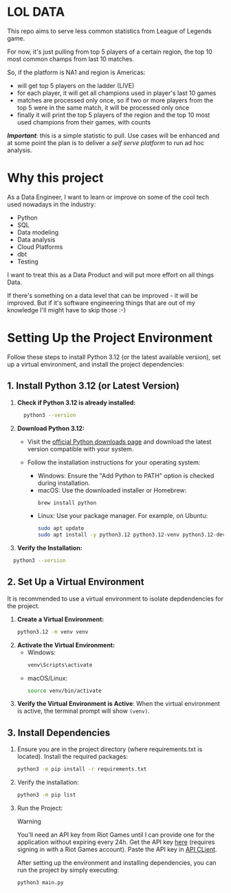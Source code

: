 # LOL DATA

This repo aims to serve less common statistics from League of Legends game.

For now, it's just pulling from top 5 players of a certain region, the top 10 most common champs from last 10 matches.

So, if the platform is NA1 and region is Americas:

- will get top 5 players on the ladder (LIVE)
- for each player, it will get all champions used in player's last 10 games
- matches are processed only once, so if two or more players from the top 5 were in the same match, it will be processed
only once
- finally it will print the top 5 players of the region and the top 10 most used champions from their games, with counts

**_Important_**: this is a simple statistic to pull. Use cases will be enhanced and at some point the plan is to deliver a
*self serve platform* to run ad hoc analysis.

# Why this project

As a Data Engineer, I want to learn or improve on some of the cool tech used nowadays in the industry:

- Python
- SQL
- Data modeling
- Data analysis
- Cloud Platforms
- dbt
- Testing

I want to treat this as a Data Product and will put more effort on all things Data.

If there's something on a data level that can be improved - it will be improved. But if it's software engineering things
that are out of my knowledge I'll might have to skip those :-)

# Setting Up the Project Environment

Follow these steps to install Python 3.12 (or the latest available version), set up a virtual environment, and install
the project dependencies:

## 1. Install Python 3.12 (or Latest Version)

1. **Check if Python 3.12 is already installed:**

    ```bash
      python3 --version
    ```

2. **Download Python 3.12:**

   - Visit the [official Python downloads page](https://www.python.org/downloads/) and download the latest version
     compatible with your system.

   - Follow the installation instructions for your operating system:
     - Windows: Ensure the "Add Python to PATH" option is checked during installation.
     - macOS: Use the downloaded installer or Homebrew:
       ```bash
       brew install python
       ```
     - Linux: Use your package manager. For example, on Ubuntu:
       ```bash
       sudo apt update
       sudo apt install -y python3.12 python3.12-venv python3.12-dev
       ```

3. **Verify the Installation:**

```bash
  python3 --version
```

## 2. Set Up a Virtual Environment

It is recommended to use a virtual environment to isolate depdendencies for the project.
    
  1. **Create a Virtual Environment:**
      ```bash
      python3.12 -m venv venv
      ```
  2. **Activate the Virtual Environment:**
     - Windows:
       ```bash
       venv\Scripts\activate
       ```
     - macOS/Linux:
       ```bash
       source venv/bin/activate
       ```
  3. **Verify the Virtual Environment is Active**: When the virtual environment is active, the terminal prompt will show
     `(venv)`.

## 3. Install Dependencies

  1. Ensure you are in the project directory (where requirements.txt is located). Install the required packages:
        
     ```bash
     python3 -m pip install -r requirements.txt
     ```

  2. Verify the installation:
      ```bash
      python3 -m pip list
      ```

  3. Run the Project:
  
      > [!WARNING]
      > 
      > You'll need an API key from Riot Games until I can provide one for the application without expiring every 24h. 
      > Get the API key [here](https://developer.riotgames.com/) (requires signing in with a Riot Games account). 
      > Paste the API key in [API CLient](./APIClient.py#L11).
  
      After setting up the environment and installing dependencies, you can run the project by simply executing:

      ```bash
      python3 main.py
      ```
     
